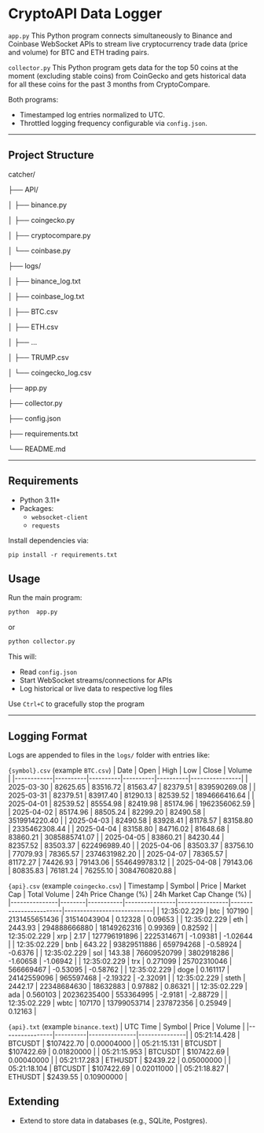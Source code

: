 # CryptoAPI Data Logger
```app.py```
This Python program connects simultaneously to Binance and Coinbase WebSocket APIs to stream live cryptocurrency trade data (price and volume) for BTC and ETH trading pairs. 

```collector.py```
This Python program gets data for the top 50 coins at the moment (excluding stable coins) from CoinGecko and gets historical data for all these coins for the past 3 months from CryptoCompare.

Both programs:
- Timestamped log entries normalized to UTC.
- Throttled logging frequency configurable via `config.json`.

---

## Project Structure

catcher/

├── API/

│ ├── binance.py

│ ├── coingecko.py

│ ├── cryptocompare.py

│ └── coinbase.py

├── logs/

│ ├── binance_log.txt

│ ├── coinbase_log.txt

│ ├── BTC.csv

│ ├── ETH.csv

│ ├── ...

│ ├── TRUMP.csv

│ └── coingecko_log.csv

├── app.py

├── collector.py

├── config.json

├── requirements.txt

└── README.md

---
## Requirements
- Python 3.11+
- Packages:
	-  `websocket-client`
	- `requests`

Install dependencies via:
```
pip install -r requirements.txt
```

## Usage
Run the main program:
```bash
python  app.py
```
or
```bash
python collector.py
```
This will:
- Read `config.json`
- Start WebSocket streams/connections for APIs
- Log historical or live data to respective log files

Use `Ctrl+C` to gracefully stop the program

---
## Logging Format
Logs are appended to files in the `logs/` folder with entries like:

``
{symbol}.csv
`` (example ``BTC.csv``)
| Date       | Open     | High     | Low      | Close    | Volume         |
|------------|----------|----------|----------|----------|----------------|
| 2025-03-30 | 82625.65 | 83516.72 | 81563.47 | 82379.51 | 839590269.08   |
| 2025-03-31 | 82379.51 | 83917.40 | 81290.13 | 82539.52 | 1894666416.64  |
| 2025-04-01 | 82539.52 | 85554.98 | 82419.98 | 85174.96 | 1962356062.59  |
| 2025-04-02 | 85174.96 | 88505.24 | 82299.20 | 82490.58 | 3519914220.40  |
| 2025-04-03 | 82490.58 | 83928.41 | 81178.57 | 83158.80 | 2335462308.44  |
| 2025-04-04 | 83158.80 | 84716.02 | 81648.68 | 83860.21 | 3085885741.07  |
| 2025-04-05 | 83860.21 | 84230.44 | 82357.52 | 83503.37 | 622496989.40   |
| 2025-04-06 | 83503.37 | 83756.10 | 77079.93 | 78365.57 | 2374631982.20  |
| 2025-04-07 | 78365.57 | 81172.27 | 74426.93 | 79143.06 | 5546499783.12  |
| 2025-04-08 | 79143.06 | 80835.83 | 76181.24 | 76255.10 | 3084760820.88  |

``
{api}.csv
`` (example ``coingecko.csv``)
| Timestamp     | Symbol | Price     | Market Cap     | Total Volume   | 24h Price Change (%) | 24h Market Cap Change (%) |
|---------------|--------|-----------|----------------|----------------|------------------------|----------------------------|
| 12:35:02.229  | btc    | 107190    | 2131455651436  | 31514043904    | 0.12328                | 0.09653                    |
| 12:35:02.229  | eth    | 2443.93   | 294888666880   | 18149262316    | 0.99369                | 0.82592                    |
| 12:35:02.229  | xrp    | 2.17      | 127796191896   | 2225314671     | -1.09381               | -1.02644                   |
| 12:35:02.229  | bnb    | 643.22    | 93829511886    | 659794268      | -0.58924               | -0.6376                    |
| 12:35:02.229  | sol    | 143.38    | 76609520799    | 3802918286     | -1.60658               | -1.06942                   |
| 12:35:02.229  | trx    | 0.271099  | 25702310046    | 566669467      | -0.53095               | -0.58762                   |
| 12:35:02.229  | doge   | 0.161117  | 24142559096    | 965597468      | -2.19322               | -2.32091                   |
| 12:35:02.229  | steth  | 2442.17   | 22348684630    | 18632883       | 0.97882                | 0.86321                    |
| 12:35:02.229  | ada    | 0.560103  | 20236235400    | 553364995      | -2.9181                | -2.88729                   |
| 12:35:02.229  | wbtc   | 107170    | 13799053714    | 237872356      | 0.25949                | 0.12163                    |

``
{api}.txt
`` (example ``binance.text``)
| UTC Time       | Symbol   | Price         | Volume        |
|----------------|----------|---------------|---------------|
| 05:21:14.428   | BTCUSDT  | $107422.70    | 0.00004000    |
| 05:21:15.131   | BTCUSDT  | $107422.69    | 0.01820000    |
| 05:21:15.953   | BTCUSDT  | $107422.69    | 0.00040000    |
| 05:21:17.283   | ETHUSDT  | $2439.22      | 0.05000000    |
| 05:21:18.104   | BTCUSDT  | $107422.69    | 0.02011000    |
| 05:21:18.827   | ETHUSDT  | $2439.55      | 0.10900000    |

## Extending
- Extend to store data in databases (e.g., SQLite, Postgres).
